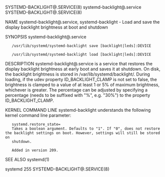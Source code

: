 SYSTEMD-BACKLIGHT@.SERVICE(8)					  systemd-backlight@.service					 SYSTEMD-BACKLIGHT@.SERVICE(8)

NAME
       systemd-backlight@.service, systemd-backlight - Load and save the display backlight brightness at boot and shutdown

SYNOPSIS
       systemd-backlight@.service

       /usr/lib/systemd/systemd-backlight save [backlight|leds]:DEVICE

       /usr/lib/systemd/systemd-backlight load [backlight|leds]:DEVICE

DESCRIPTION
       systemd-backlight@.service is a service that restores the display backlight brightness at early boot and saves it at shutdown. On disk, the backlight
       brightness is stored in /var/lib/systemd/backlight/. During loading, if the udev property ID_BACKLIGHT_CLAMP is not set to false, the brightness is
       clamped to a value of at least 1 or 5% of maximum brightness, whichever is greater. The percentage can be adjusted by specifying a percentage (needs to
       be suffixed with "%", e.g.  "30%") to the property ID_BACKLIGHT_CLAMP.

KERNEL COMMAND LINE
       systemd-backlight understands the following kernel command line parameter:

       systemd.restore_state=
	   Takes a boolean argument. Defaults to "1". If "0", does not restore the backlight settings on boot. However, settings will still be stored on
	   shutdown.

	   Added in version 209.

SEE ALSO
       systemd(1)

systemd 255															 SYSTEMD-BACKLIGHT@.SERVICE(8)
